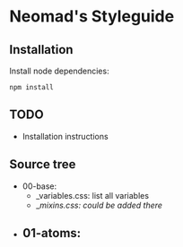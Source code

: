 # Neomad's Styleguide

## Installation


Install node dependencies:

```
npm install
```


## TODO

- Installation instructions

## Source tree

- 00-base:
    - _variables.css: list all variables
    - __mixins.css: could be added there_
- 01-atoms:
    -
